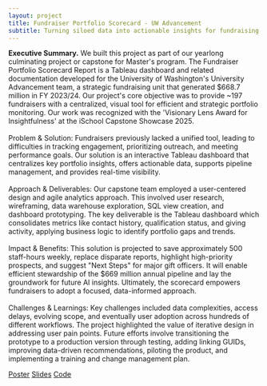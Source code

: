 ```yaml
---
layout: project
title: Fundraiser Portfolio Scorecard - UW Advancement
subtitle: Turning siloed data into actionable insights for fundraising strategy
---
```

<script src="https://cdn.mathjax.org/mathjax/latest/MathJax.js?config=TeX-AMS-MML_HTMLorMML" type="text/javascript"></script>

**Executive Summary.**
We built this project as part of our yearlong culminating project or capstone for Master's program. The Fundraiser Portfolio Scorecard Report is a Tableau dashboard and related documentation developed for the University of Washington's University Advancement team, a strategic fundraising unit that generated $668.7 million in FY 2023/24. Our project's core objective was to provide ~197 fundraisers with a centralized, visual tool for efficient and strategic portfolio monitoring. Our work was recognized with the 'Visionary Lens Award for Insightfulness' at the iSchool Capstone Showcase 2025.  <br/> <br/>
Problem & Solution: Fundraisers previously lacked a unified tool, leading to difficulties in tracking engagement, prioritizing outreach, and meeting performance goals. Our solution is an interactive Tableau dashboard that centralizes key portfolio insights, offers actionable data, supports pipeline management, and provides real-time visibility. <br/> <br/>
Approach & Deliverables: Our capstone team employed a user-centered design and agile analytics approach. This involved user research, wireframing, data warehouse exploration, SQL view creation, and dashboard prototyping. The key deliverable is the Tableau dashboard which consolidates metrics like contact history, qualification status, and giving activity, applying business logic to identify portfolio gaps and trends.
<br/> <br/>
Impact & Benefits: This solution is projected to save approximately 500 staff-hours weekly, replace disparate reports, highlight high-priority prospects, and suggest "Next Steps" for major gift officers. It will enable efficient stewardship of the $669 million annual pipeline and lay the groundwork for future AI insights. Ultimately, the scorecard empowers fundraisers to adopt a focused, data-informed approach. <br/> <br/>
Challenges & Learnings: Key challenges included data complexities, access delays, evolving scope, and eventually  user adoption across hundreds of different workflows. The project highlighted the value of iterative design in addressing user pain points. Future efforts involve transitioning the prototype to a production version through testing, adding linking GUIDs, improving data-driven recommendations, piloting the product, and implementing a training and change management plan.

<a href="/assets/projects/fundraiser_db/CSposter.pdf" target="_blank" class="button">Poster</a>
<a href="/assets/projects/fundraiser_db/Project Overview-1.pdf" target="_blank" class="button">Slides</a>
<a href="https://github.com/jaivardhanschauhan/uwadvancement" target="_blank" class="button">Code</a>



